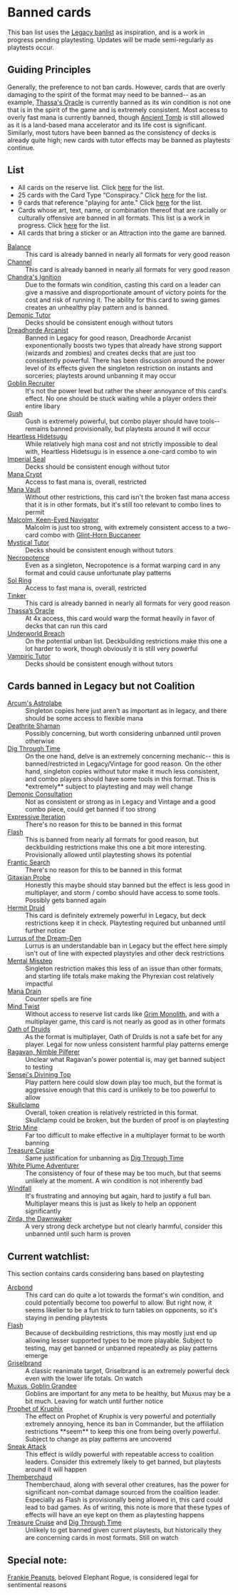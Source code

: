 # Banned cards
This ban list uses the [Legacy banlist](https://magic.wizards.com/en/banned-restricted-list) as inspiration, and is a work in progress pending playtesting. Updates will be made semi-regularly as playtests occur. 

## Guiding Principles
Generally, the preference to not ban cards. However, cards that are overly damaging to the spirit of the format may need to be banned-- as an example, [Thassa's Oracle](https://scryfall.com/card/thb/73/thassas-oracle) is currently banned as its win condition is not one that is in the spirit of the game and is extremely consistent. Most access to overly fast mana is currently banned, though [Ancient Tomb](https://scryfall.com/card/uma/236/ancient-tomb) is still allowed as it is a land-based mana accelerator and its life cost is significant. Similarly, most tutors have been banned as the consistency of decks is already quite high; new cards with tutor effects may be banned as playtests continue.

## List
* All cards on the reserve list. Click [here](https://magic.wizards.com/en/news/announcements/official-reprint-policy) for the list.
* 25 cards with the Card Type “Conspiracy.” Click [here](https://gatherer.wizards.com/Pages/Search/Default.aspx?action=advanced&special=true&type=+%5b%22Conspiracy%22%5d) for the list.
* 9 cards that reference "playing for ante." Click [here](https://gatherer.wizards.com/Pages/Search/Default.aspx?action=advanced&text=+%5b%22%20ante.%22%5d) for the list.
* Cards whose art, text, name, or combination thereof that are racially or culturally offensive are banned in all formats. This list is a work in progress. Click [here](https://magic.wizards.com/en/news/announcements/depictions-racism-magic-2020-06-10) for the list.
* All cards that bring a sticker or an Attraction into the game are banned.
<dl>
<dt><a href="https://scryfall.com/card/ema/2/balance">Balance</a></dt>
	<dd>This card is already banned in nearly all formats for very good reason</dd>
<dt><a href="https://scryfall.com/card/ima/157/channel">Channel</a></dt>
	<dd>This card is already banned in nearly all formats for very good reason</dd>
<dt><a href="https://scryfall.com/card/lcc/220/chandras-ignition">Chandra's Ignition</a></dt>
	<dd>Due to the formats win condition, casting this card on a leader can give a massive and disproportionate amount of victory points for the cost and risk of running it. The ability for this card to swing games creates an unhealthy play pattern and is banned.</dd>
<dt><a href="https://scryfall.com/card/cmm/150/demonic-tutor">Demonic Tutor</a></dt>
	<dd>Decks should be consistent enough without tutors</dd>
<dt><a href="https://scryfall.com/card/war/125/dreadhorde-arcanist">Dreadhorde Arcanist</a></td>
	<dd>Banned in Legacy for good reason, Dreadhorde Arcanist exponentionally boosts two types that already have strong support (wizards and zombies) and creates decks that are just too consistently powerful. There has been discussion around the power level of its effects given the singleton restriction on instants and sorceries; playtests around unbanning it may occur</dd>
<dt><a href="https://scryfall.com/card/6ed/186/goblin-recruiter">Goblin Recruiter</a></dt>
	<dd>It's not the power level but rather the sheer annoyance of this card's effect. No one should be stuck waiting while a player orders their entire libary</dd>
<dt><a href="https://scryfall.com/card/jvc/27/gush">Gush</a></dt>
	<dd>Gush is extremely powerful, but combo player should have tools-- remains banned provisionally, but playtests around it will occur</dd>
<dt><a href="https://scryfall.com/card/cns/144/heartless-hidetsugu">Heartless Hidetsugu</a></dt>
	<dd>While relatively high mana cost and not strictly impossible to deal with, Heartless Hidetsugu is in essence a one-card combo to win</dd>
<dt><a href="https://scryfall.com/card/2x2/354/imperial-seal">Imperial Seal</a></dt>
	<dd>Decks should be consistent enough without tutor</dd>
<dt><a href="https://scryfall.com/card/2xm/270/mana-crypt">Mana Crypt</a></dt>
	<dd>Access to fast mana is, overall, restricted</dd>
<dt><a href="https://scryfall.com/card/2x2/308/mana-vault">Mana Vault</a></dt>
	<dd>Without other restrictions, this card isn't the broken fast mana access that it is in other formats, but it's still too relevant to combo lines to permit</dd>
<dt><a href="https://scryfall.com/card/lcc/161/malcolm-keen-eyed-navigator)">Malcolm, Keen-Eyed Navigator</a></dt>
	<dd>Malcolm is just too strong, with extremely consistent access to a two-card combo with <a href="https://scryfall.com/card/m20/141/glint-horn-buccaneer">Glint-Horn Buccaneer</a></dd>
<dt><a href="https://scryfall.com/card/ema/62/mystical-tutor)">Mystical Tutor</a></dt>
	<dd>Decks should be consistent enough without tutors</dd>
<dt><a href="https://scryfall.com/card/ima/98/necropotence)">Necropotence</a></dt>
	<dd>Even as a singleton, Necropotence is a format warping card in any format and could cause unfortunate play patterns</dd>
<dt><a href="https://scryfall.com/card/cmm/410/sol-ring)">Sol Ring</a></dt>
	<dd>Access to fast mana is, overall, restricted</dd>
<dt><a href="https://scryfall.com/card/ulg/45/tinker">Tinker</a></dt>
	<dd>This card is already banned in nearly all formats for very good reason</dd>
<dt><a href="https://scryfall.com/card/thb/73/thassas-oracle">Thassa’s Oracle</a></dt>
	<dd>At 4x access, this card would warp the format heavily in favor of decks that can run this card</dd>
<dt><a href="https://scryfall.com/card/thb/161/underworld-breach">Underworld Breach</a></dt>
	<dd>On the potential unban list. Deckbuilding restrictions make this one a lot harder to work, though obviously it is still very powerful</dd>
<dt><a href="https://scryfall.com/card/cmr/156/vampiric-tutor">Vampiric Tutor</a></dt>
	<dd>Decks should be consistent enough without tutors</dd>
</dl>


## Cards banned in Legacy but not Coalition

<dl>
<dt><a href="https://scryfall.com/card/mh1/220/arcums-astrolabe">Arcum's Astrolabe</a></dt>
	<dd>Singleton copies here just aren't as important as in legacy, and there should be some access to flexible mana</dd>
<dt><a href="https://scryfall.com/card/ema/215/deathrite-shaman">Deathrite Shaman</a></dt>
	<dd>Possibly concerning, but worth considering unbanned until proven otherwise</dd>
<dt><a href="https://scryfall.com/card/ncc/219/dig-through-time">Dig Through Time</a></dt>
	<dd>On the one hand, delve is an extremely concerning mechanic-- this is banned/restricted in Legacy/Vintage for good reason. On the other hand, singleton copies without tutor make it much less consistent, and combo players should have some tools in this format. This is *extremely** subject to playtesting and may well change</dd>
<dt><a href="https://scryfall.com/card/me2/85/demonic-consultation">Demonic Consultation</a></dt>
	<dd>Not as consistent or strong as in Legacy and Vintage and a good combo piece, could get banned if too strong</dd>
<dt><a href="https://scryfall.com/card/stx/186/expressive-iteration">Expressive Iteration</a></dt>
	<dd>There's no reason for this to be banned in this format</dd>
<dt><a href="https://scryfall.com/card/a25/57/flash">Flash</a></dt>
	<dd>This is banned from nearly all formats for good reason, but deckbuilding restrictions make this one a bit more interesting. Provisionally allowed until playtesting shows its potential</dd>
<dt><a href="https://scryfall.com/card/cmm/96/frantic-search">Frantic Search</a></dt>
	<dd>There's no reason for this to be banned in this format</dd>
<dt><a href="https://scryfall.com/card/nph/35/gitaxian-probe">Gitaxian Probe</a></dt>
	<dd>Honestly this maybe should stay banned but the effect is less good in multiplayer, and storm / combo should have access to some tools. Possibly gets banned again</dd>
<dt><a href="https://scryfall.com/card/tpr/175/hermit-druid">Hermit Druid</a></dt>
	<dd>This card is definitely extremely powerful in Legacy, but deck restrictions keep it in check. Playtesting required but unbanned until further notice</dd>
<dt><a href="https://scryfall.com/card/iko/226/lurrus-of-the-dream-den">Lurrus of the Dream-Den</a></dt>
	<dd>Lurrus is an understandable ban in Legacy but the effect here simply isn't out of line with expected playstyles and other deck restrictions</dd>
<dt><a href="https://scryfall.com/card/nph/38/mental-misstep">Mental Misstep</a></dt>
	<dd>Singleton restriction makes this less of an issue than other formats, and starting life totals make making the Phyrexian cost relatively impactful</dd>
<dt><a href="https://scryfall.com/card/2x2/57/mana-drain">Mana Drain</a></dt>
	<dd>Counter spells are fine</dd>
<dt><a href="https://scryfall.com/card/me3/72/mind-twist">Mind Twist</a></dt>
	<dd>Without access to reserve list cards like <a href="https://scryfall.com/card/ulg/126/grim-monolith">Grim Monolith</a>, and with a multiplayer game, this card is not nearly as good as in other formats</dd>
<dt><a href="https://scryfall.com/card/c16/159/oath-of-druids">Oath of Druids</a></dt>
	<dd>As the format is multiplayer, Oath of Druids is not a safe bet for any player. Legal for now unless consistent harmful play patterns emerge</dd>
<dt><a href="https://scryfall.com/card/mh2/138/ragavan-nimble-pilferer">Ragavan, Nimble Pilferer</a></dt>
	<dd>Unclear what Ragavan's power potential is, may get banned subject to testing</dd>
<dt><a href="https://scryfall.com/card/2x2/314/senseis-divining-top">Sensei's Divining Top</a></dt>
	<dd>Play pattern here could slow down play too much, but the format is aggressive enough that this card is unlikely to be too powerful to allow</dd>
<dt><a href="https://scryfall.com/card/moc/379/skullclamp">Skullclamp</a></dt>
	<dd>Overall, token creation is relatively restricted in this format. Skullclamp could be broken, but the burden of proof is on playtesting</dd>
<dt><a href="https://scryfall.com/card/vma/316/strip-mine">Strip Mine</a></dt>
	<dd>Far too difficult to make effective in a multiplayer format to be worth banning</dd>
<dt><a href="https://scryfall.com/card/ncc/237/treasure-cruise">Treasure Cruise</a></dt>
	<dd>Same justification for unbanning as <a href="https://scryfall.com/card/ncc/219/dig-through-time">Dig Through Time</a></dd>
<dt><a href="https://scryfall.com/card/clb/49/white-plume-adventurer">White Plume Adventurer</a></dt>
	<dd>The consistency of four of these may be too much, but that seems unlikely at the moment. A win condition is not inherently bad</dd>
<dt><a href="https://scryfall.com/card/cmm/859/windfall">Windfall</a></dt>
	<dd>It's frustrating and annoying but again, hard to justify a full ban. Multiplayer means this is just as likely to help an opponent significantly</dd>
<dt><a href="https://scryfall.com/card/iko/233/zirda-the-dawnwaker">Zirda, the Dawnwaker</a></dt>
	<dd>A very strong deck archetype but not clearly harmful, consider this unbanned until such harm is proven</dd>
</dl>

## Current watchlist:
This section contains cards considering bans based on playtesting
<dl>
<dt><a href="https://scryfall.com/card/frf/91/arcbond">Arcbond</a></dt>
	<dd>This card can do quite a lot towards the format's win condition, and could potentially become too powerful to allow. But right now, it seems likelier to be a fun trick to turn tables on opponents, so it's staying in pending playtests</dd>
<dt><a href="https://scryfall.com/card/a25/57/flash">Flash</a></dt>
	<dd>Because of deckbuilding restrictions, this may mostly just end up allowing lesser supported types to be more playable. Subject to testing, may get banned or unbanned repeatedly as play patterns emerge</dd>
<dt><a href="https://scryfall.com/card/mm3/72/griselbrand">Griselbrand</a></dt>
	<dd>A classic reanimate target, Griselbrand is an extremely powerful deck even with the lower life totals. On watch</dd>
<dt><a href="https://scryfall.com/card/jmp/24/muxus-goblin-grandee">Muxus, Goblin Grandee</a></dt>
	<dd>Goblins are important for any meta to be healthy, but Muxus may be a bit much. Leaving for watch until further notice</dd>
<dt><a href="https://scryfall.com/card/ths/199/prophet-of-kruphix">Prophet of Kruphix</a></dt>
	<dd>The effect on Prophet of Kruphix is very powerful and potentially extremely annoying, hence its ban in Commander, but the affiliation restrictions **seem** to keep this one from being overly powerful. Subject to change as play patterns are uncovered</dd>
<dt><a href="https://scryfall.com/card/dmr/139/sneak-attack">Sneak Attack</a></dt>
	<dd>This effect is wildly powerful with repeatable access to coalition leaders. Consider this extremely likely to get banned, but playtests around it will happen</dd>
<dt><a href="https://scryfall.com/card/sld/728/themberchaud">Themberchaud</a></dt>
	<dd>Themberchaud, along with several other creatures, has the power for significant non-combat damage sourced from the coalition leader. Especially as Flash is provisionally being allowed in, this card could lead to bad games. As of writing, this note is more that these types of effects will have an eye kept on them as playtesting happens</dd>
<dt><a href="https://scryfall.com/card/ncc/237/treasure-cruise">Treasure Cruise</a> and <a href="https://scryfall.com/card/ncc/219/dig-through-time">Dig Through Time</a></dt>
	<dd>Unlikely to get banned given current playtests, but historically they are concerning cards in most formats. Still on watch</dd>
</dl>

## Special note:
[Frankie Peanuts](https://scryfall.com/card/und/5/frankie-peanuts), beloved Elephant Rogue, is considered legal for sentimental reasons
